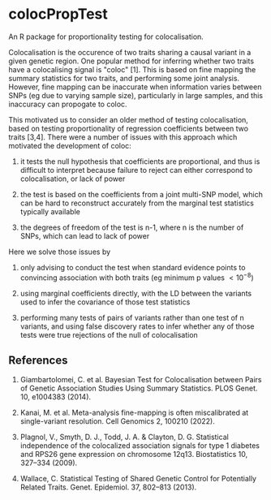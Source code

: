 # colocPropTest

An R package for proportionality testing for colocalisation.  

Colocalisation is the occurence of two traits sharing a causal variant in a given genetic region. One popular method for inferring whether two traits have a colocalising signal is "coloc" [1].  This is based on fine mapping the summary statistics for two traits, and performing some joint analysis. However, fine mapping can be inaccurate when information varies between SNPs (eg due to varying sample size), particularly in large samples, and this inaccuracy can propogate to coloc.

This motivated us to consider an older method of testing colocalisation, based on testing proportionality of regression coefficients between two traits [3,4]. There were a number of issues with this approach which motivated the development of coloc:

1. it tests the null hypothesis that coefficients are proportional, and thus is difficult to interpret because failure to reject can either correspond to colocalisation, or lack of power

2. the test is based on the coefficients from a joint multi-SNP model, which can be hard to reconstruct accurately from the marginal test statistics typically available

2. the degrees of freedom of the test is n-1, where n is the number of SNPs, which can lead to lack of power

Here we solve those issues by

1. only advising to conduct the test when standard evidence points to convincing association with both traits (eg minimum p values $< 10^{-8}$)

2. using marginal coefficients directly, with the LD between the variants used to infer the covariance of those test statistics

3. performing many tests of pairs of variants rather than one test of n variants, and using false discovery rates to infer whether any of those tests were true rejections of the null of colocalisation

## References

1. Giambartolomei, C. et al. Bayesian Test for Colocalisation between Pairs of Genetic Association Studies Using Summary Statistics. PLOS Genet. 10, e1004383 (2014).

2. Kanai, M. et al. Meta-analysis fine-mapping is often miscalibrated at single-variant resolution. Cell Genomics 2, 100210 (2022).

3.	Plagnol, V., Smyth, D. J., Todd, J. A. & Clayton, D. G. Statistical independence of the colocalized association signals for type 1 diabetes and RPS26 gene expression on chromosome 12q13. Biostatistics 10, 327–334 (2009).

4.	Wallace, C. Statistical Testing of Shared Genetic Control for Potentially Related Traits. Genet. Epidemiol. 37, 802–813 (2013).

